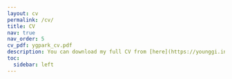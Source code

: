 ```yaml
---
layout: cv
permalink: /cv/
title: CV
nav: true
nav_order: 5
cv_pdf: ygpark_cv.pdf
description: You can download my full CV from [here](https://younggi.info/assets/pdf/ygpark_cv.pdf). # This is a description of the page. You can modify it in '_pages/cv.md'. You can also change or remove the top pdf download button.
toc:
  sidebar: left
---
```

